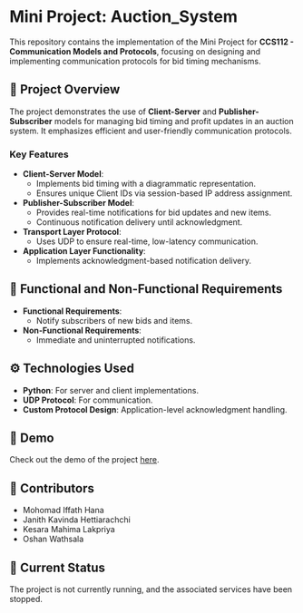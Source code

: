 # Mini Project: Auction_System

This repository contains the implementation of the Mini Project for **CCS112 - Communication Models and Protocols**, focusing on designing and implementing communication protocols for bid timing mechanisms.

## 📜 Project Overview
The project demonstrates the use of **Client-Server** and **Publisher-Subscriber** models for managing bid timing and profit updates in an auction system. It emphasizes efficient and user-friendly communication protocols.

### Key Features
- **Client-Server Model**:
  - Implements bid timing with a diagrammatic representation.
  - Ensures unique Client IDs via session-based IP address assignment.
- **Publisher-Subscriber Model**:
  - Provides real-time notifications for bid updates and new items.
  - Continuous notification delivery until acknowledgment.
- **Transport Layer Protocol**:
  - Uses UDP to ensure real-time, low-latency communication.
- **Application Layer Functionality**:
  - Implements acknowledgment-based notification delivery.

## 🔧 Functional and Non-Functional Requirements
- **Functional Requirements**:
  - Notify subscribers of new bids and items.
- **Non-Functional Requirements**:
  - Immediate and uninterrupted notifications.

## ⚙️ Technologies Used
- **Python**: For server and client implementations.
- **UDP Protocol**: For communication.
- **Custom Protocol Design**: Application-level acknowledgment handling.

## 🚀 Demo
Check out the demo of the project [here](https://drive.google.com/file/d/1klIStzJVh-lbe2r5RUrO1oW6N0J20dtM/view?usp=sharing).

## 🤝 Contributors
- Mohomad Iffath Hana
- Janith Kavinda Hettiarachchi
- Kesara Mahima Lakpriya
- Oshan Wathsala

## 🔄 Current Status
The project is not currently running, and the associated services have been stopped.
